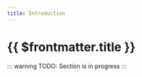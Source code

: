 ```yaml
---
title: Introduction
---
```


# {{ $frontmatter.title }}

::: warning
TODO: Section is in progress
:::
